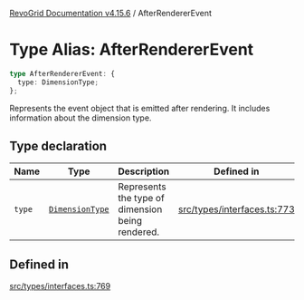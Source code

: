[RevoGrid Documentation v4.15.6](README.md) / AfterRendererEvent

# Type Alias: AfterRendererEvent

```ts
type AfterRendererEvent: {
  type: DimensionType;
};
```

Represents the event object that is emitted after rendering.
It includes information about the dimension type.

## Type declaration

| Name | Type | Description | Defined in |
| ------ | ------ | ------ | ------ |
| `type` | [`DimensionType`](TypeAlias.DimensionType.md) | Represents the type of dimension being rendered. | [src/types/interfaces.ts:773](https://github.com/revolist/revogrid/blob/8ab186c1ae2faee97d25784acff6dbf4187524f8/src/types/interfaces.ts#L773) |

## Defined in

[src/types/interfaces.ts:769](https://github.com/revolist/revogrid/blob/8ab186c1ae2faee97d25784acff6dbf4187524f8/src/types/interfaces.ts#L769)
